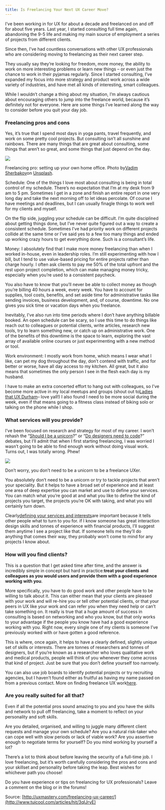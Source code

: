 ```yaml
---
title: Is Freelancing Your Next UX Career Move?
---
```


I’ve been working in for UX for about a decade and freelanced on and off for about five years. Last year, I started consulting full time again, abandoning the 9-5 life and making my main source of employment a series of projects from different clients.

Since then, I’ve had countless conversations with other UX professionals who are considering moving to freelancing as their next career step.

They usually say they’re looking for freedom, more money, the ability to work on more interesting problems or learn new things – or even just the chance to work in their pyjamas regularly. Since I started consulting, I’ve expanded my focus into more strategy and product work across a wide variety of industries, and have met all kinds of interesting, smart colleagues.

While I wouldn’t change a thing about my situation, I’m always cautious about encouraging others to jump into the freelance world, because it’s definitely not for everyone. Here are some things I’ve learned along the way to consider before you quit your day job.

### Freelancing pros and cons

Yes, it’s true that I spend most days in yoga pants, travel frequently, and work on some pretty cool projects. But consulting isn’t all sunshine and rainbows. There are many things that are great about consulting, some things that aren’t so great, and some things that just depend on the day.

![](http://img2.tuicool.com/mqEZzeZ.png!web)

Freelancing pro: setting up your own home office. Photo by[Vadim Sherbakov](http://unsplash.com/photos/RcdV8rnXSeE?utm_source=unsplash&utm_medium=referral&utm_content=creditCopyText)on [Unsplash](https://unsplash.com/?utm_source=unsplash&utm_medium=referral&utm_content=creditCopyText).

Schedule: One of the things I love most about consulting is being in total control of my schedule. There’s no expectation that I’m at my desk from 9 am to 5 pm. Sometimes I get in a zone and finish an entire report in one very long day and take the next morning off to let ideas percolate. Of course I have meetings and deadlines, but I can usually finagle things to work well for my clients and myself.

On the flip side, juggling your schedule can be difficult. I’m quite disciplined about getting things done, but I’ve never quite figured out a way to create a consistent schedule. Sometimes I’ve had priority work on different projects collide at the same time or I’ve said yes to a few too many things and ended up working crazy hours to get everything done. Such is a consultant’s life.

Money: I absolutely find that I make more money freelancing than when I worked in-house, even in leadership roles. I’m still experimenting with how I bill, but I tend to use value-based pricing for entire projects rather than charge hourly. I often ask clients to pay me 50% of the total upfront and the rest upon project completion, which can make managing money tricky, especially when you’re used to a consistent paycheck.

You also have to know that you’ll never be able to collect money as though you’re billing 40 hours a week, every week. You have to account for supplies, tool costs, benefits, and set aside time for administrative tasks like sending invoices, business development, and, of course, downtime. No one gives you sick time or vacation days when you freelance.

Inevitably, I’ve also run into time periods where I don’t have anything billable booked. An open schedule can be scary, so I use this time to do things like reach out to colleagues or potential clients, write articles, research new tools, try to learn something new, or catch up on administrative work. One of the benefits of this downtime is the space to learn, exploring the vast array of available online courses or just experimenting with a new method or tool.

Work environment: I mostly work from home, which means I wear what I like, can pet my dog throughout the day, don’t contend with traffic, and for better or worse, have all day access to my kitchen. All great, but it also means that sometimes the only person I see in the flesh each day is my husband.

I have to make an extra concerted effort to hang out with colleagues, so I’ve become more active in my local meetups and groups \(shout out to[Ladies that UX Durham](https://www.meetup.com/Ladies-that-UX-Durham/)– love yall!\) I also found I need to be more social during the week, even if that means going to a fitness class instead of biking solo or talking on the phone while I shop.

### What services will you provide?

I’ve been focused on research and strategy for most of my career. I won’t rehash the “[Should I be a unicorn](http://community.uxmastery.com/t/forced-to-become-a-unicorn-has-that-happened-to-you/783/11)?” or “[Do designers need to code](http://uxmastery.com/ux-designers-do-not-need-to-code/)?” debates, but I’ll admit that when I first starting freelancing, I was worried I wasn’t going to be able to find enough work without doing visual work. Turns out, I was totally wrong. Phew!

![](http://img1.tuicool.com/BzMjMbA.jpg!web)

Don’t worry, you don’t need to be a unicorn to be a freelance UXer.

You absolutely don’t need to be a unicorn or try to tackle projects that aren’t your speciality. But it helps to have a broad set of experience and at least one area of deep expertise you can market and use to define your services. You can match what you’re good at and what you like to define the kind of projects you target, the projects you’re OK with taking, and what you will certainly turn down.

Clearly[defining your services and interests](http://uxmastery.com/build-your-ux-personal-brand/)are important because it tells other people what to turn to you for. if I know someone has great interaction design skills and tonnes of experience with financial products, I’ll suggest them anytime I see a project like that. If someone tells me they’ll do anything that comes their way, they probably won’t come to mind for any projects I know about.

### How will you find clients?

This is a question that I get asked time after time, and the answer is incredibly simple in concept but hard in practice:**treat your clients and colleagues as you would users and provide them with a good experience working with you**.

More specifically, you have to do good work and other people have to be willing to talk about it. This can either mean that your clients are pleased with your work and will re-hire you or tell other potential clients, or that your peers in UX like your work and can refer you when they need help or can’t take something on. It really is true that a huge amount of success in consulting is based on networking and who you know, but that only works to your advantage if the people you know have had a good experience working with you. Right now, every single one of my clients is someone I’ve previously worked with or have gotten a good reference.

This is where, once again, it helps to have a clearly defined, slightly unique set of skills or interests. There are tonnes of researchers and tonnes of designers, but if you’re known as a researcher who loves qualitative work and medical products, people will think of you whenever they come across that kind of project. Just be sure that you don’t define yourself too narrowly.

You can also use job boards to identify potential projects or try recruiting agencies, but I haven’t found either as fruitful as having my name passed on from a previous contact. More on finding freelance UX work[here](https://www.linkedin.com/pulse/single-best-way-get-freelance-ux-work-amanda-stockwell?trk=v-feed&lipi=urn%3Ali%3Apage%3Ad_flagship3_feed%3BWB86zkUbaQbxQN8f0Iqf%2Bw%3D%3D).

### Are you really suited for all that?

Even if all the potential pros sound amazing to you and you have the skills and network to pull off freelancing, take a moment to reflect on your personality and soft skills.

Are you detailed, organised, and willing to juggle many different client requests and manage your own schedule? Are you a natural risk-taker who can cope well with slow periods or lack of viable work? Are you assertive enough to negotiate terms for yourself? Do you mind working by yourself a lot?

There’s a lot to think about before leaving the security of a full-time job. I love freelancing, but it’s worth carefully considering the pros and cons and your skillset and personality before taking the leap. Best wishes for whichever path you choose! 

Do you have experience or tips on freelancing for UX professionals? Leave a comment on the blog or in the forums! 



Source: [http://uxmastery.com/freelancing-ux-career/](http://www.tuicool.com/articles/hit/3qIJryE)

